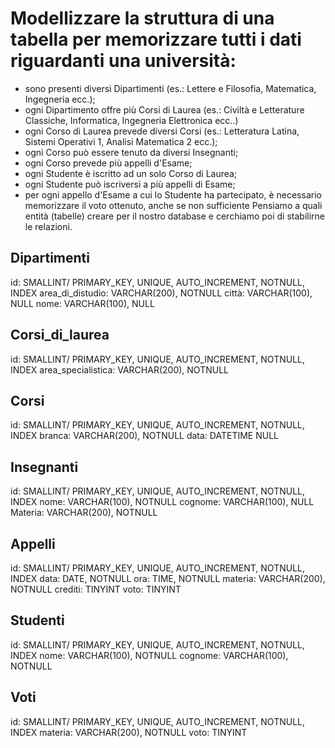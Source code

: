 # Modellizzare la struttura di una tabella per memorizzare tutti i dati riguardanti una università:
- sono presenti diversi Dipartimenti (es.: Lettere e Filosofia, Matematica, Ingegneria ecc.);
- ogni Dipartimento offre più Corsi di Laurea (es.: Civiltà e Letterature Classiche, Informatica, Ingegneria Elettronica ecc..)
- ogni Corso di Laurea prevede diversi Corsi (es.: Letteratura Latina, Sistemi Operativi 1, Analisi Matematica 2 ecc.);
- ogni Corso può essere tenuto da diversi Insegnanti;
- ogni Corso prevede più appelli d'Esame;
- ogni Studente è iscritto ad un solo Corso di Laurea;
- ogni Studente può iscriversi a più appelli di Esame;
- per ogni appello d'Esame a cui lo Studente ha partecipato, è necessario memorizzare il voto ottenuto, anche se non sufficiente Pensiamo a quali entità (tabelle) creare per il nostro database e cerchiamo poi di stabilirne le relazioni.




## Dipartimenti
id: SMALLINT/ PRIMARY_KEY, UNIQUE, AUTO_INCREMENT, NOTNULL, INDEX
area_di_distudio: VARCHAR(200), NOTNULL
città: VARCHAR(100), NULL
nome: VARCHAR(100), NULL

## Corsi_di_laurea
id: SMALLINT/ PRIMARY_KEY, UNIQUE, AUTO_INCREMENT, NOTNULL, INDEX
area_specialistica: VARCHAR(200), NOTNULL

## Corsi
id: SMALLINT/ PRIMARY_KEY, UNIQUE, AUTO_INCREMENT, NOTNULL, INDEX
branca: VARCHAR(200), NOTNULL
data: DATETIME NULL

## Insegnanti
id: SMALLINT/ PRIMARY_KEY, UNIQUE, AUTO_INCREMENT, NOTNULL, INDEX
nome: VARCHAR(100), NOTNULL
cognome: VARCHAR(100), NULL
Materia: VARCHAR(200), NOTNULL


## Appelli
id: SMALLINT/ PRIMARY_KEY, UNIQUE, AUTO_INCREMENT, NOTNULL, INDEX
data: DATE, NOTNULL
ora: TIME, NOTNULL
materia: VARCHAR(200), NOTNULL
crediti: TINYINT
voto: TINYINT

## Studenti
id: SMALLINT/ PRIMARY_KEY, UNIQUE, AUTO_INCREMENT, NOTNULL, INDEX
nome: VARCHAR(100), NOTNULL
cognome: VARCHAR(100), NOTNULL

## Voti
id: SMALLINT/ PRIMARY_KEY, UNIQUE, AUTO_INCREMENT, NOTNULL, INDEX
materia: VARCHAR(200), NOTNULL
voto: TINYINT